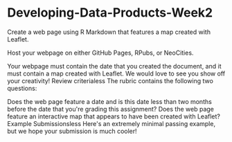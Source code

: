 # Developing-Data-Products-Week2

Create a web page using R Markdown that features a map created with Leaflet.

Host your webpage on either GitHub Pages, RPubs, or NeoCities.

Your webpage must contain the date that you created the document, and it must contain a map created with Leaflet. We would love to see you show off your creativity!
Review criterialess 
The rubric contains the following two questions:

Does the web page feature a date and is this date less than two months before the date that you're grading this assignment?
Does the web page feature an interactive map that appears to have been created with Leaflet?
Example Submissionsless 
Here's an extremely minimal passing example, but we hope your submission is much cooler!
